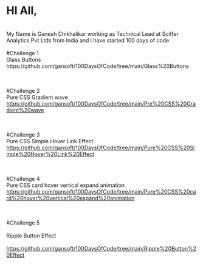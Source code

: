 <h1>HI All,<br></h1>
<br>
My Name is Ganesh Chikhalikar working as Technical Lead at Sciffer Analytics Pvt Ltds from India and i have started 100 days of code
<br><br>
#Challenge 1 <br>
Glass Buttons <br>
https://github.com/gansoft/100DaysOfCode/tree/main/Glass%20Buttons

<br><br>
#Challenge 2 <br>
Pure CSS Gradient wave <br>
https://github.com/gansoft/100DaysOfCode/tree/main/Pre%20CSS%20Gradient%20wave

<br><br>
#Challenge 3 <br>
Pure CSS Simple Hover Link Effect <br>
https://github.com/gansoft/100DaysOfCode/tree/main/Pure%20CSS%20Simple%20Hover%20Link%20Effect

<br><br>
#Challenge 4 <br>
Pure CSS card hover vertical expand animation <br>
https://github.com/gansoft/100DaysOfCode/tree/main/Pure%20CSS%20card%20hover%20vertical%20expand%20animation

<br><br>
#Challenge 5 <br><br>
Ripple Button Effect<br><br>
https://github.com/gansoft/100DaysOfCode/tree/main/Ripple%20Button%20Effect

